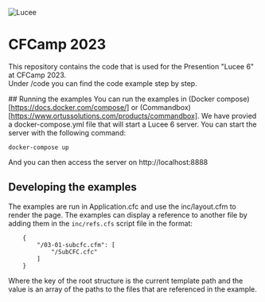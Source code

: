 ![Lucee](https://bitbucket.org/repo/rX87Rq/images/3392835614-logo-1-color-black-small.png)
 
CFCamp 2023
===========

This repository contains the code that is used for the Presention "Lucee 6" at CFCamp 2023.  
Under /code you can find the code example step by step. 


## Running the examples
You can run the examples in (Docker compose)[https://docs.docker.com/compose/] or (Commandbox)[https://www.ortussolutions.com/products/commandbox].
We have provied a docker-compose.yml file that will start a Lucee 6 server. 
You can start the server with the following command: 

```
docker-compose up
```

And you can then access the server on http://localhost:8888

## Developing the examples
The examples are run in Application.cfc and use the inc/layout.cfm to render the page. 
The examples can display a reference to another file by adding them in the `inc/refs.cfs` script file in the format:
```
    {
        "/03-01-subcfc.cfm": [ 
            "/SubCFC.cfc" 
        ]
    }
```
Where the key of the root structure is the current template path and the value is an array of the paths to the files that are referenced in the example.